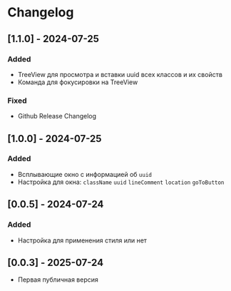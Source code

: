 # Changelog

## [1.1.0] - 2024-07-25
### Added
- TreeView для просмотра и вставки uuid всех классов и их свойств
- Команда для фокусировки на TreeView
### Fixed
- Github Release Changelog

## [1.0.0] - 2024-07-25
### Added
- Всплывающие окно с информацией об `uuid`
- Настройка для окна: `className` `uuid` `lineComment` `location` `goToButton`

## [0.0.5] - 2024-07-24
### Added
- Настройка для применения стиля или нет

## [0.0.3] - 2025-07-24
- Первая публичная версия